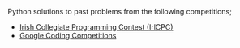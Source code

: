 Python solutions to past problems from the following competitions;

- [Irish Collegiate Programming Contest (IrlCPC)](https://acm.ucc.ie/)
- [Google Coding Competitions](https://codingcompetitions.withgoogle.com/)
